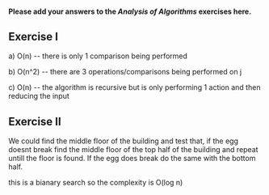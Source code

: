#### Please add your answers to the ***Analysis of  Algorithms*** exercises here.

## Exercise I

a) O(n) -- there is only 1 comparison being performed 


b) O(n^2) -- there are 3 operations/comparisons being performed on j 


c) O(n) -- the algorithm is recursive but is only performing 1 action and then reducing the input 

## Exercise II

We could find the middle floor of the building and test that, if the egg doesnt break find the middle floor of the top half of the building and repeat untill the floor is found. If the egg does break do the same with the bottom half.

this is a bianary search so the complexity is O(log n)


